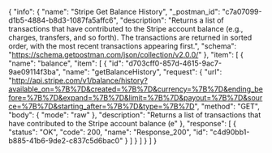 {
  "info": {
    "name": "Stripe Get Balance History",
    "_postman_id": "c7a07099-d1b5-4884-b8d3-1087fa5affc6",
    "description": "Returns a list of transactions that have contributed to the Stripe account balance (e.g., charges, transfers, and so forth). The transactions are returned in sorted order, with the most recent transactions appearing first.",
    "schema": "https://schema.getpostman.com/json/collection/v2.0.0/"
  },
  "item": [
    {
      "name": "balance",
      "item": [
        {
          "id": "d703cff0-857d-4615-9ac7-9ae09114f3ba",
          "name": "getBalanceHistory",
          "request": {
            "url": "http://api.stripe.com/v1/balance/history?available_on=%7B%7D&created=%7B%7D&currency=%7B%7D&ending_before=%7B%7D&expand=%7B%7D&limit=%7B%7D&payout=%7B%7D&source=%7B%7D&starting_after=%7B%7D&type=%7B%7D",
            "method": "GET",
            "body": {
              "mode": "raw"
            },
            "description": "Returns a list of transactions that have contributed to the Stripe account balance (e"
          },
          "response": [
            {
              "status": "OK",
              "code": 200,
              "name": "Response_200",
              "id": "c4d90bb1-b885-41b6-9de2-c837c5d6bac0"
            }
          ]
        }
      ]
    }
  ]
}